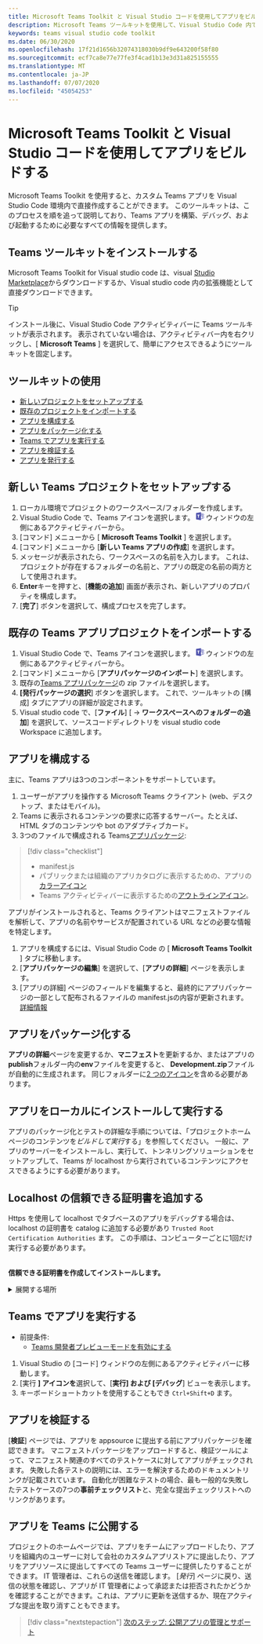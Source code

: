 ```yaml
---
title: Microsoft Teams Toolkit と Visual Studio コードを使用してアプリをビルドする
description: Microsoft Teams ツールキットを使用して、Visual Studio Code 内で魅力的なカスタムアプリを直接作成する
keywords: teams visual studio code toolkit
ms.date: 06/30/2020
ms.openlocfilehash: 17f21d1656b32074318030b9df9e643200f58f80
ms.sourcegitcommit: ecf7ca8e77e77fe3f4cad1b13e3d31a825155555
ms.translationtype: MT
ms.contentlocale: ja-JP
ms.lasthandoff: 07/07/2020
ms.locfileid: "45054253"
---
```

# <a name="build-apps-with-the-microsoft-teams-toolkit-and-visual-studio-code"></a>Microsoft Teams Toolkit と Visual Studio コードを使用してアプリをビルドする

Microsoft Teams Toolkit を使用すると、カスタム Teams アプリを Visual Studio Code 環境内で直接作成することができます。 このツールキットは、このプロセスを順を追って説明しており、Teams アプリを構築、デバッグ、および起動するために必要なすべての情報を提供します。

## <a name="installing-the-teams-toolkit"></a>Teams ツールキットをインストールする

Microsoft Teams Toolkit for Visual studio code は、visual [Studio Marketplace](https://aka.ms/teams-toolkit)からダウンロードするか、Visual studio code 内の拡張機能として直接ダウンロードできます。

> [!TIP]
> インストール後に、Visual Studio Code アクティビティバーに Teams ツールキットが表示されます。 表示されていない場合は、アクティビティバー内を右クリックし、[ **Microsoft Teams** ] を選択して、簡単にアクセスできるようにツールキットを固定します。

## <a name="using-the-toolkit"></a>ツールキットの使用

- [新しいプロジェクトをセットアップする](#set-up-a-new-teams-project)
- [既存のプロジェクトをインポートする](#import-an-existing-teams-app-project)
- [アプリを構成する](#configure-your-app)
- [アプリをパッケージ化する](#package-your-app)
- [Teams でアプリを実行する](#run-your-app-in-teams)
- [アプリを検証する](#validate-your-app)
- [アプリを発行する](#publish-your-app-to-teams)

## <a name="set-up-a-new-teams-project"></a>新しい Teams プロジェクトをセットアップする

1. ローカル環境でプロジェクトのワークスペース/フォルダーを作成します。
1. Visual Studio Code で、Teams アイコンを選択します。 ![Teams アイコン](../assets/icons/favicon-16x16.png) ウィンドウの左側にあるアクティビティバーから。
1. [コマンド] メニューから [ **Microsoft Teams Toolkit** ] を選択します。
1. [コマンド] メニューから [**新しい Teams アプリの作成**] を選択します。
1. メッセージが表示されたら、ワークスペースの名前を入力します。 これは、プロジェクトが存在するフォルダーの名前と、アプリの既定の名前の両方として使用されます。
1. **Enter**キーを押すと、[**機能の追加**] 画面が表示され、新しいアプリのプロパティを構成します。
1. [**完了**] ボタンを選択して、構成プロセスを完了します。

## <a name="import-an-existing-teams-app-project"></a>既存の Teams アプリプロジェクトをインポートする

1. Visual Studio Code で、Teams アイコンを選択します。 ![Teams アイコン](../assets/icons/favicon-16x16.png) ウィンドウの左側にあるアクティビティバーから。
1. [コマンド] メニューから [**アプリパッケージのインポート**] を選択します。
1. 既存の[Teams アプリパッケージ](../concepts/build-and-test/apps-package.md)の zip ファイルを選択します。
1. **[発行パッケージの選択**] ボタンを選択します。 これで、ツールキットの [構成] タブにアプリの詳細が設定されます。
1. Visual studio code で、[**ファイル**] [  ->  **ワークスペースへのフォルダーの追加**] を選択して、ソースコードディレクトリを visual studio code Workspace に追加します。

## <a name="configure-your-app"></a>アプリを構成する

主に、Teams アプリは3つのコンポーネントをサポートしています。

  1. ユーザーがアプリを操作する Microsoft Teams クライアント (web、デスクトップ、またはモバイル)。
  1. Teams に表示されるコンテンツの要求に応答するサーバー。たとえば、HTML タブのコンテンツや bot のアダプティブカード。
  1. 3つのファイルで構成される Teams[アプリパッケージ](/concepts/build-and-test/apps-package.md):

  > [!div class="checklist"]
  >
  > - manifest.js 
  > - パブリックまたは組織のアプリカタログに表示するための、アプリの[カラーアイコン](../resources/schema/manifest-schema.md#icons)
 > - Teams アクティビティバーに表示するための[アウトラインアイコン](../resources/schema/manifest-schema.md#icons)。

アプリがインストールされると、Teams クライアントはマニフェストファイルを解析して、アプリの名前やサービスが配置されている URL などの必要な情報を特定します。

1. アプリを構成するには、Visual Studio Code の [ **Microsoft Teams Toolkit** ] タブに移動します。
1. [**アプリパッケージの編集**] を選択して、[**アプリの詳細**] ページを表示します。
1. [アプリの詳細] ページのフィールドを編集すると、最終的にアプリパッケージの一部として配布されるファイルの manifest.jsの内容が更新されます。 [詳細情報](https://aka.ms/teams-toolkit-manifest)

## <a name="package-your-app"></a>アプリをパッケージ化する

**アプリの詳細**ページを変更するか、**マニフェスト**を更新するか、またはアプリの**publish**フォルダー内の**env**ファイルを変更すると、 **Development.zip**ファイルが自動的に生成されます。 同じフォルダーに[2 つのアイコン](../concepts/build-and-test/apps-package.md#icons)を含める必要があります。

## <a name="install-and-run-your-app-locally"></a>アプリをローカルにインストールして実行する

アプリのパッケージ化とテストの詳細な手順については、「プロジェクトホームページのコンテンツを*ビルドして実行*する」を参照してください。 一般に、アプリのサーバーをインストールし、実行して、トンネリングソリューションをセットアップして、Teams が localhost から実行されているコンテンツにアクセスできるようにする必要があります。

## <a name="add-a-trusted-certificate-for-localhost"></a>Localhost の信頼できる証明書を追加する

Https を使用して localhost でタブベースのアプリをデバッグする場合は、localhost の証明書を catalog に追加する必要があり `Trusted Root Certification Authorities` ます。 この手順は、コンピューターごとに1回だけ実行する必要があります。</br></br>

**信頼できる証明書を作成してインストールします。**
<details>
  <summary>展開する場所</summary>

* アプリの作成と実行
  * プロジェクト Readme の「**ビルドと実行**」セクションの instuctions に従って、そのサービスが提供されるように https://localhost:3000/tab します。一般的には、次のようにして実行します。 `npm install``npm start`
  * https://localhost:3000/tabGoogle Chrome から移動します

* SSL 証明書を取得します。
  * [Chrome 開発者ツール] ウィンドウ () を開き `ctrl + shift + i`  /  `cmd + option + i` ます。
  * タブをクリックします。 `Security`
  * [] `View certificate` をクリックすると、OS X でデスクトップに証明書をドラッグするか、または Windows のタブをクリックして、次のボタンをクリックすることによって、証明書をダウンロードすることができます。 `Details``Copy to File…`
  * ファイルに*任意*の> <名前を付け、書き込み操作を実行するために管理者の同意を必要としないフォルダーに保存します。
  
* **Windows**に証明書をインストールする
  * `DER encoded binary X.509 (.CER)`オプション (最初の1つ) を選択し、保存します。
  * 証明書をダブルクリックしてインストールします。
  * [`Local Machine`
  * 選択`Place all certificates in the following store`
  * [`Trusted Root Certification Authorities`
  * インストールを確認する
  
* **MAC OS X**の証明書をインストールする
  * OS X で、キーチェーンアクセスユーティリティを開き、 `System` 左側のメニューから選択します。 ロックアイコンをクリックして、変更を有効にします。
  * 下部にあるプラスボタンをクリックして新しい証明書を追加し、 `localhost.cer` デスクトップにドラッグしたファイルを選択します。 `Always Trust`表示されるダイアログボックスをクリックします。
  * システムキーチェーンに証明書を追加した後、証明書をダブルクリックして、[ `Trust` 証明書の詳細] セクションを展開します。 [ `Always Trust` すべて] オプションを選択します。

> [!IMPORTANT]
> セキュリティ証明書の警告が表示された場合は、に移動 https://localhost:3000/tab します。サイトが依然として信頼されていない場合は、コンピューターを再起動し、localhost を信頼できるユーザーとして承認する必要があります。
</details>

## <a name="run-your-app-in-teams"></a>Teams でアプリを実行する
- 前提条件:
  - [Teams 開発者プレビューモードを有効にする](https://aka.ms/teams-toolkit-enable-devpreview)

1. Visual Studio の [コード] ウィンドウの左側にあるアクティビティバーに移動します。
1. [実行 **] アイコンを**選択して、[**実行] および [デバッグ**] ビューを表示します。
1. キーボードショートカットを使用することもでき `Ctrl+Shift+D` ます。

## <a name="validate-your-app"></a>アプリを検証する

[**検証**] ページでは、アプリを appsource に提出する前にアプリパッケージを確認できます。 マニフェストパッケージをアップロードすると、検証ツールによって、マニフェスト関連のすべてのテストケースに対してアプリがチェックされます。 失敗した各テストの説明には、エラーを解決するためのドキュメントリンクが記載されています。 自動化が困難なテストの場合、最も一般的な失敗したテストケースの7つの**事前チェックリスト**と、完全な提出チェックリストへのリンクがあります。

## <a name="publish-your-app-to-teams"></a>アプリを Teams に公開する

プロジェクトのホームページでは、アプリをチームにアップロードしたり、アプリを組織内のユーザーに対して会社のカスタムアプリストアに提出したり、アプリをアプリソースに提出してすべての Teams ユーザーに提供したりすることができます。 IT 管理者は、これらの送信を確認します。 [*発行*] ページに戻り、送信の状態を確認し、アプリが IT 管理者によって承認または拒否されたかどうかを確認することができます。これは、アプリに更新を送信するか、現在アクティブな提出を取り消すこともできます。

> [!div class="nextstepaction"]
> [次のステップ: 公開アプリの管理とサポート](../concepts/deploy-and-publish/appsource/post-publish/overview.md)
